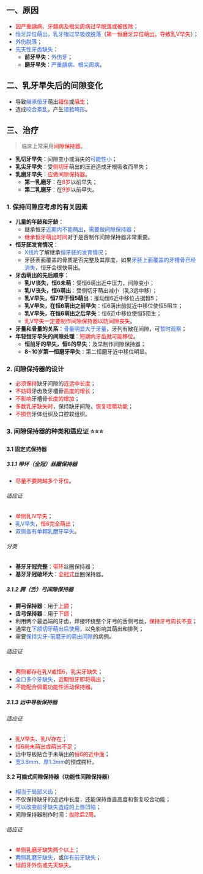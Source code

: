 ## 一、原因
* <font color="#ff0000">因严重龋病、牙髓病及根尖周病过早脱落或被拔除</font>；
* <font color="#245bdb">恒牙异位萌出，乳牙根过早吸收脱落</font>（<font color="#ff0000">第一恒磨牙异位萌出，导致乳V早失</font>）；
* <font color="#245bdb">外伤脱落</font>；
* <font color="#245bdb">先天性牙齿缺失</font>：
	* **前牙早失**：<font color="#245bdb">外伤牙</font>；
	* **磨牙早失**：<font color="#245bdb">严重龋病、根尖周病</font>。

## 二、乳牙早失后的间隙变化
* 导致<font color="#245bdb">继承恒牙</font>萌出<font color="#ff0000">错位</font>或<font color="#ff0000">阻生</font>；
* 造成<font color="#245bdb">咬合紊乱</font>，产生<font color="#245bdb">错𬌗畸形</font>。

## 三、治疗
> 临床上常采用<font color="#ff0000">间隙保持器</font>。

* **乳切牙早失**：间隙变小或消失的<font color="#245bdb">可能性小</font>；
* **乳尖牙早失**：受<font color="#ff0000">侧切牙</font>萌出的压迫造成牙根吸收而早失；
* **乳磨牙早失**：<font color="#ff0000">应做间隙保持器</font>。
	* **第一乳磨牙**：在<font color="#ff0000">8岁</font>以前早失；
	* **第二乳磨牙**：在<font color="#ff0000">9岁</font>以前早失。
### 1. 保持间隙应考虑的有关因素
* **儿童的年龄和牙龄**：
	* 继承恒牙<font color="#245bdb">近期内不能萌出</font>，<font color="#245bdb">需要做间隙保持器</font>；
	* <font color="#ff0000">继承恒牙萌出时间</font>对于是否制作间隙保持器非常重要。
* **恒牙胚发育情况**：
	* <font color="#245bdb">X线片</font>了解继承<font color="#245bdb">恒牙胚的发育情况</font>；
	* 牙胚表面覆盖的骨质是否完整及其厚度，如果<font color="#245bdb">牙胚上面覆盖的牙槽骨已经消失</font>，恒牙会很快萌出。
* **牙齿萌出的先后顺序**：
	* **乳IV丧失，恒6未萌**：受恒6萌出近中压力，间隙变小；
	* **乳IV丧失，恒6萌出**：受侧切牙萌出减小（乳3远中移）；
	* **乳V早失，恒7早于恒5萌出**：推动恒6近中移位占据恒5；
	* **乳V早失，在恒6萌出之前早失**：恒6萌出前就近中移位使恒5阻生；
	* **乳V早失，在恒6萌出之后早失**：恒6近中移位使恒5阻生；
	* <font color="#ff0000">乳V早失一定要制作间隙保持器以防间隙丧失</font>。
* **牙量和骨量的关系**：<font color="#245bdb">骨量明显大于牙量</font>，牙列有散在间隙，可<font color="#245bdb">暂时观察</font>；
* **年轻恒牙早失的间隙处理**：<font color="#ff0000">短期内牙齿就可能移位</font>。
	* **恒前牙的早失，恒6的早失**：及早制作间隙保持器；
	* **8~10岁第一恒磨牙早失**：第二恒磨牙近中移位明显。
### 2. 间隙保持器的设计
* <font color="#ff0000">必须保持</font>缺牙间隙的<font color="#ff0000">近远中长度</font>；
* <font color="#ff0000">不妨碍</font>牙齿及牙槽骨<font color="#ff0000">高度的增长</font>；
* <font color="#ff0000">不影响</font>牙槽骨<font color="#ff0000">长度的增加</font>；
* <font color="#ff0000">多数乳牙缺失时</font>，保持缺牙间隙，<font color="#ff0000">恢复咀嚼功能</font>；
* <font color="#ff0000">不损伤</font>牙体组织及口腔软组织。
### 3. 间隙保持器的种类和适应证 ⭐️⭐️⭐️
#### 3.1 固定式保持器
##### 3.1.1 带环（全冠）丝圈保持器
* <font color="#ff0000">尽量不要跨越多个牙位</font>。
###### 适应证
* <font color="#ff0000">单侧乳IV早失</font>；
* <font color="#245bdb">乳V早失</font>，<font color="#ff0000">恒6完全萌出</font>；
* <font color="#245bdb">双侧各有单颗乳磨牙早失</font>。
###### 分类
* **基牙牙冠完整**：<font color="#ff0000">带环</font>丝圈保持器；
* **基牙牙冠破坏大**：<font color="#ff0000">全冠式</font>丝圈保持器。
##### 3.1.2 腭（舌）弓间隙保持器
* **腭弓保持器**：用于<font color="#ff0000">上颌</font>；
* **舌弓保持器**：用于<font color="#ff0000">下颌</font>；
* 利用两个最远端的牙齿，焊接环绕整个牙弓的舌侧弓丝，<font color="#ff0000">保持牙弓周长不变</font>；
* 通常在<font color="#245bdb">下颌切牙萌出后使用</font>，以免影响其萌出和排列；
* 需要<font color="#245bdb">保持尖牙-前磨牙的萌出间隙</font>的病例。
###### 适应证
* <font color="#ff0000">两侧都存在乳V或恒6，乳尖牙缺失</font>；
* <font color="#245bdb">全口多个牙缺失</font>，<font color="#ff0000">近期恒牙即将萌出</font>；
* <font color="#ff0000">不能配合佩戴功能性活动保持器</font>。
##### 3.1.3 远中导板保持器
###### 适应证
* <font color="#ff0000">乳V早失</font>、<font color="#ff0000">乳IV存在</font>；
* <font color="#ff0000">恒6尚未萌出或萌出不足</font>；
* 远中导板贴合于未萌出的<font color="#ff0000">恒6的近中面</font>；
* <font color="#245bdb">宽3.8mm、厚1.3mm</font>的预成腭杆。
#### 3.2 可摘式间隙保持器（功能性间隙保持器）
* <font color="#245bdb">相当于局部义齿</font>；
* 不仅保持缺牙的近远中长度，还能保持垂直高度和恢复咬合功能；
* <font color="#245bdb">可以改变前牙缺失造成的上唇凹陷</font>；
* 间隙保持器制作时间：<font color="#ff0000">拔除后2周</font>。
###### 适应证
* <font color="#ff0000">单侧乳磨牙缺失两个以上</font>；
* <font color="#245bdb">两侧乳磨牙缺失</font>，或<font color="#245bdb">伴有前牙缺失</font>；
* <font color="#ff0000">恒前牙外伤或先天缺失</font>。


